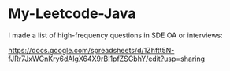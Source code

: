 # My-Leetcode-Java

I made a list of high-frequency questions in SDE OA or interviews:

https://docs.google.com/spreadsheets/d/1Zhftt5N-fJRr7JxWGnKry6dAlgX64X9rBI1pfZSGbhY/edit?usp=sharing
